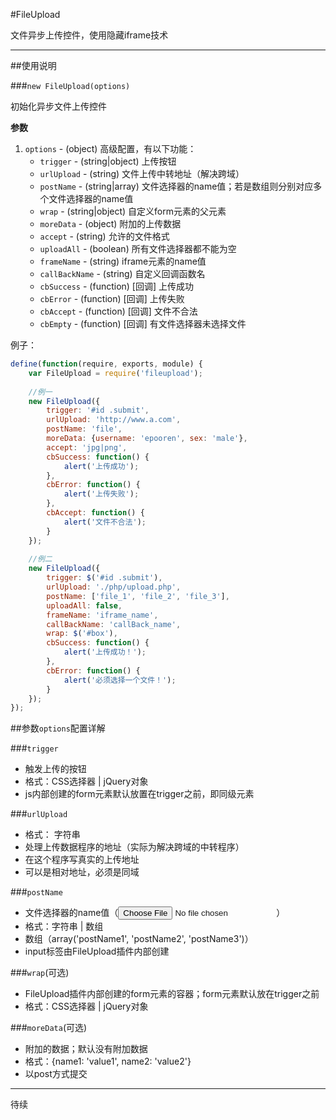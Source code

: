 #FileUpload

文件异步上传控件，使用隐藏iframe技术

---

##使用说明

###`new FileUpload(options)`

初始化异步文件上传控件

**参数**

1. `options` - (object) 高级配置，有以下功能：
   - `trigger` - (string|object) 上传按钮
   - `urlUpload` - (string) 文件上传中转地址（解决跨域）
   - `postName` - (string|array) 文件选择器的name值；若是数组则分别对应多个文件选择器的name值
   - `wrap` - (string|object) 自定义form元素的父元素
   - `moreData` - (object) 附加的上传数据
   - `accept` - (string) 允许的文件格式
   - `uploadAll` - (boolean) 所有文件选择器都不能为空
   - `frameName` - (string) iframe元素的name值
   - `callBackName` - (string) 自定义回调函数名
   - `cbSuccess` - (function) [回调] 上传成功
   - `cbError` - (function) [回调] 上传失败
   - `cbAccept` - (function) [回调] 文件不合法
   - `cbEmpty` - (function) [回调] 有文件选择器未选择文件

例子：
```js
define(function(require, exports, module) {
    var FileUpload = require('fileupload');
    
    //例一
    new FileUpload({
        trigger: '#id .submit',
        urlUpload: 'http://www.a.com',
        postName: 'file',
        moreData: {username: 'epooren', sex: 'male'},
        accept: 'jpg|png',
        cbSuccess: function() {
            alert('上传成功');
        },
        cbError: function() {
            alert('上传失败');
        },
        cbAccept: function() {
            alert('文件不合法');
        }
    });
    
    //例二
    new FileUpload({
        trigger: $('#id .submit'), 
        urlUpload: './php/upload.php',
        postName: ['file_1', 'file_2', 'file_3'],
        uploadAll: false,
        frameName: 'iframe_name',
        callBackName: 'callBack_name',
        wrap: $('#box'),
        cbSuccess: function() {
            alert('上传成功！');
        },
        cbError: function() {
            alert('必须选择一个文件！');
        }
    });
});
```

##参数`options`配置详解

###`trigger`
+ 触发上传的按钮
+ 格式：CSS选择器 | jQuery对象
+ js内部创建的form元素默认放置在trigger之前，即同级元素

###`urlUpload`
+ 格式： 字符串
+ 处理上传数据程序的地址（实际为解决跨域的中转程序）
+ 在这个程序写真实的上传地址
+ 可以是相对地址，必须是同域

###`postName`
+ 文件选择器的name值（<input type="file" name="postName" />）
+ 格式：字符串 | 数组
+ 数组（array('postName1', 'postName2', 'postName3')）
+ input标签由FileUpload插件内部创建

###`wrap`(可选)
+ FileUpload插件内部创建的form元素的容器；form元素默认放在trigger之前
+ 格式：CSS选择器 | jQuery对象

###`moreData`(可选)
+ 附加的数据；默认没有附加数据
+ 格式：{name1: 'value1', name2: 'value2'}
+ 以post方式提交

---
待续





